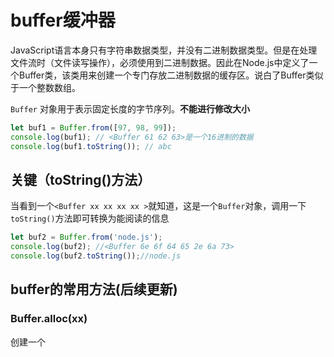 # buffer缓冲器

JavaScript语言本身只有字符串数据类型，并没有二进制数据类型。但是在处理文件流时（文件读写操作），必须使用到二进制数据。因此在Node.js中定义了一个Buffer类，该类用来创建一个专门存放二进制数据的缓存区。说白了Buffer类似于一个整数数组。

`Buffer` 对象用于表示固定长度的字节序列。**不能进行修改大小**

```js
let buf1 = Buffer.from([97, 98, 99]);
console.log(buf1); // <Buffer 61 62 63>是一个16进制的数据
console.log(buf1.toString()); // abc
```

## 关键（toString()方法）

当看到一个`<Buffer xx xx xx xx >`就知道，这是一个`Buffer`对象，调用一下`toString()`方法即可转换为能阅读的信息

```js
let buf2 = Buffer.from('node.js');
console.log(buf2); //<Buffer 6e 6f 64 65 2e 6a 73>
console.log(buf2.toString());//node.js
```

## buffer的常用方法(后续更新)

### Buffer.alloc(xx)

创建一个

